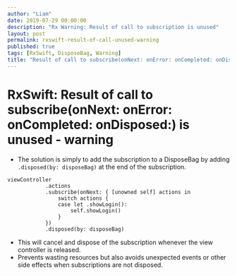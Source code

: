 ```yaml
---
author: "Liam"
date: 2019-07-29 00:00:00
description: "Rx Warning: Result of call to subscription is unused"
layout: post
permalink: rxswift-result-of-call-unused-warning
published: true
tags: [RxSwift, DisposeBag, Warning]
title: "Result of call to subscribe(onNext: onError: onCompleted: onDisposed:) is unused"
---
```


# RxSwift: Result of call to subscribe(onNext: onError: onCompleted: onDisposed:) is unused - warning

- The solution is simply to add the subscription to a DisposeBag by adding `.disposed(by: disposeBag)` at the end of the subscription.


```
viewController
            .actions
            .subscribe(onNext: { [unowned self] actions in
                switch actions {
                case let .showLogin():
                    self.showLogin()
                }
            })
            .disposed(by: disposeBag)
```

- This will cancel and dispose of the subscription whenever the view controller is released.
- Prevents wasting resources but also avoids unexpected events or other side effects when subscriptions are not disposed.
